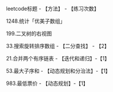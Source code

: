 leetcode标题 - 【方法】 - 【练习次数】

1248.统计「优美子数组」

199.二叉树的右视图

33.搜索旋转排序数组 - 【二分查找】 - 【2】

21.合并两个有序链表 - 【迭代和递归】-【1】

53.最大子序和 - 【动态规划和分治法】-【1】

983.最低票价 - 【动态规划】-【1】

